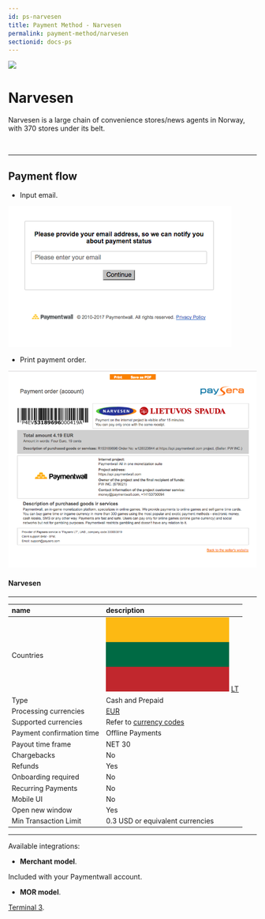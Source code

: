 ```yaml
---
id: ps-narvesen
title: Payment Method - Narvesen
permalink: payment-method/narvesen
sectionid: docs-ps
---
```


<div class="docs-ps-header">
    <div class="docs-ps-logo">
        <img src="https://api.paymentwall.com/images/ps_logos/pm_narvesen.png">
    </div>
    <h1>Narvesen</h1>
</div>

<div class="docs-ps-body" markdown="1">

<div class="docs-ps-instructions" markdown="1">

Narvesen is a large chain of convenience stores/news agents in Norway, with 370 stores under its belt.

<br>

***

## Payment flow

* Input email.

<div class="docs-img">
    <img src="/textures/pic/payment-system/cash-and-prepaid/narvesen/narvesen_1.png">
</div>

* Print payment order.

<div class="docs-img">
    <img src="/textures/pic/payment-system/cash-and-prepaid/narvesen/narvesen_2.png">
</div>

</div>



<div class="docs-ps-attributes" markdown="1">
<div class="docs-ps-attributes-body" markdown="1">

#### Narvesen

***

|name|description|
|:--|:--|
|Countries|<img class="flags" src="/textures/pic/flags/europe/lithuania.png"> [LT](https://en.wikipedia.org/wiki/Lithuania)|
|Type|Cash and Prepaid|
|Processing currencies|[EUR](https://en.wikipedia.org/wiki/Euro)|
|Supported currencies|Refer to [currency codes](/reference/currencies)|
|Payment confirmation time|Offline Payments|
|Payout time frame| NET 30|
|Chargebacks|No|
|Refunds|Yes|
|Onboarding required| No|
|Recurring Payments|No|
|Mobile UI|No|
|Open new window|Yes|
|Min Transaction Limit|0.3 USD or equivalent currencies|

***

Available integrations:

* **Merchant model**.

Included with your Paymentwall account.

* **MOR model**.

[Terminal 3](https://www.terminal3.com/).

</div>
</div>

</div>
